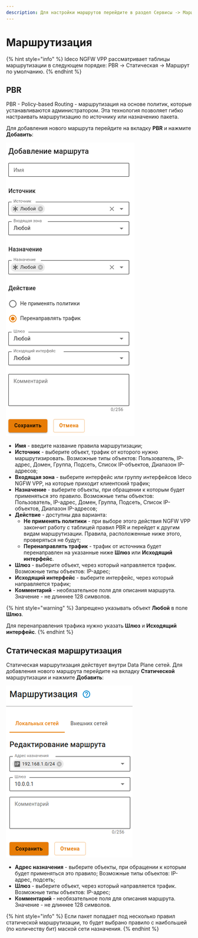 ```yaml
---
description: Для настройки маршрутов перейдите в раздел Сервисы -> Маршрутизация.
---
```


# Маршрутизация

{% hint style="info" %}
Ideco NGFW VPP рассматривает таблицы маршрутизации в следующем порядке: PBR -> Статическая -> Маршрут по умолчанию.
{% endhint %}

## PBR

PBR - Policy-based Routing - маршрутизация на основе политик, которые устанавливаются администратором. Эта технология позволяет гибко настраивать маршрутизацию по источнику или назначению пакета.

Для добавления нового маршрута перейдите на вкладку **PBR** и нажмите **Добавить**:

![](/.gitbook/assets/routing-pbr.png)

* **Имя** - введите название правила маршрутизации;
* **Источник** - выберите объект, трафик от которого нужно маршрутизировать. Возможные типы объектов: Пользователь, IP-адрес, Домен, Группа, Подсеть, Список IP-объектов, Диапазон IP-адресов;
* **Входящая зона** - выберите интерфейс или группу интерфейсов Ideco NGFW VPP, на которые приходит клиентский трафик;
* **Назначение** - выберите объекты, при обращении к которым будет применяться это правило. Возможные типы объектов: Пользователь, IP-адрес, Домен, Группа, Подсеть, Список IP-объектов, Диапазон IP-адресов;
* **Действие** - доступны два варианта:
    * **Не применять политики** - при выборе этого действия NGFW VPP закончит работу с таблицей правил PBR и перейдет к другим видам маршрутизации. Правила, расположенные ниже этого, проверяться не будут;
    * **Перенаправлять трафик** - трафик от источника будет перенаправлен на указанные ниже **Шлюз** или **Исходящий интерфейс**.
* **Шлюз** - выберите объект, через который направляется трафик. Возможные типы объектов: IP-адрес;
* **Исходящий интерфейс** - выберите интерфейс, через который направляется трафик;
* **Комментарий** - необязательное поля для описания маршрута. Значение - не длиннее 128 символов.

{% hint style="warning" %}
Запрещено указывать объект **Любой** в поле **Шлюз**.

Для перенаправления трафика нужно указать **Шлюз** и **Исходящий интерфейс**.
{% endhint %}

## Статическая маршрутизация

Статическая маршрутизация действует внутри Data Plane сетей. Для добавления нового маршрута перейдите на вкладку **Статической** маршрутизации и нажмите **Добавить**:

![](/.gitbook/assets/routing-local.png)

* **Адрес назначения** - выберите объекты, при обращении к которым будет применяться это правило; Возможные типы объектов: IP-адрес, подсеть;
* **Шлюз** - выберите объект, через который направляется трафик. Возможные типы объектов: IP-адрес;
* **Комментарий** - необязательное поля для описания маршрута. Значение - не длиннее 128 символов.

{% hint style="info" %}
Если пакет попадает под несколько правил статической маршрутизации, то будет выбрано правило с наибольшей (по количеству бит) маской сети назначения.
{% endhint %}